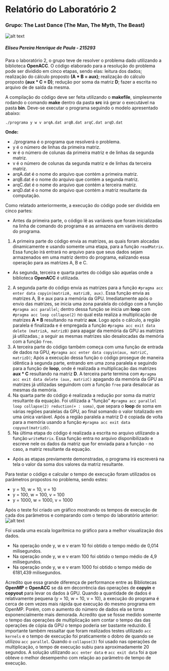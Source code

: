 # Relatório do Laboratório 2
 ### Grupo: The Last Dance (The Man, The Myth, The Beast)
 
 ![alt text]( https://i.imgur.com/pDFm0Mr.png "The Man, The Myth, The Beast")


##### Eliseu Pereira Henrique de Paula - 215293

Para o laboratório 2, o grupo teve de resolver o problema dado utilizando a biblioteca **OpenACC**. O código elaborado para a resolução do problema pode ser dividido em cinco etapas, sendo elas: leitura dos dados; realização do cálculo proposto **(A * B = aux)**; realização do cálculo proposto **(aux * C = D)**; redução por soma da matriz **D**; fazer a escrita no arquivo de de saída da mesma. 

A compilação do código deve ser feita utilizando o **makefile**, simplesmente rodando o comando **make** dentro da pasta **src** irá gerar o executável na pasta **bin**. Deve-se executar o programa seguindo o modelo apresentado abaixo:

`./programa y w v arqA.dat arqB.dat arqC.dat arqD.dat`

**Onde:**
- ./programa é o programa que resolverá o problema.
- y é o número de linhas da primeira matriz.
- w é o número de colunas da primeira matriz e de linhas da segunda matriz.
- v é o número de colunas da segunda matriz e de linhas da terceira matriz.
- arqA.dat é o nome do arquivo que contém a primeira matriz.
- arqB.dat é o nome do arquivo que contém a segunda matriz.
- arqC.dat é o nome do arquivo que contém a terceira matriz. 
- arqD.dat é o nome do arquivo que contém a matriz resultante da computação. 


Como relatado anteriormente, a execução do código pode ser dividida em cinco partes:
- Antes da primeira parte, o código lê as variáveis que foram inicializadas na linha de comando do programa e as armazena em variáveis dentro do programa.
1. A primeira parte do código envia as matrizes, as quais foram alocadas dinamicamente e usando somente uma etapa, para a função `readMatrix`. Essa função irá entrará no arquivo para que seus dados sejam armazenados em uma matriz dentro do programa, ealizando essa operação para as matrizes A, B e C.
- As segunda, terceira e quarta partes do código são aquelas onde a biblioteca **OpenACC** é utilizada. 
2. A segunda parte do código envia as matrizes para a função `#pragma acc enter data copyin(matrizA, matrizB, aux)`. Essa função envia as matrizes A, B e aux para a memória da GPU. Imediatamente após o envio das matrizes, se inicia uma zona paralela do código com a função `#pragma acc parallel`; dentro dessa função se inicia um **loop** com `#pragma acc loop collapse(2)` no qual esta realiza a multiplicação de matrizes **A * B** resultando na matriz **aux**. Logo após o cálculo, a região paralela é finalizada e é empregada a função `#pragma acc exit data delete (matrizA, matrizB)` para apagar da memória da GPU as matrizes já utilizadas.; a seguir as mesmas matrizes são desalocadas da memória com a função `free`.
3. A terceira parte do código também começa com uma função de entrada de dados na GPU, `#pragma acc enter data copyin(aux, matrizC, matrizD)`; Após a execução dessa função o código prosegue de maneira idêntica à segunda parte, entrando em uma zona paralela e seguindo para a função de **loop**, onde é realizada a multiplicação das matrizes **aux * C** resultando na matriz **D**. A terceira parte termina com `#pragma acc exit data delete (aux, matrizC)` apagando da memória da GPU as matrizes já utilizadas seguindom com a função `free` para desalocar as mesmas da memória.
4. Na quarta parte do código é realizada a redução por soma da matriz resultante da equação. Foi utilizada a "função" `#pragma acc parallel loop collapse(2) reduction(+ : soma)`, que separa o **loop** de soma em várias regiões paralelas da GPU, ao final somando o valor totalizado em uma única variável. Após a região paralela a matriz D é copiada de volta para a memória usando a função `#pragma acc exit data copyout(matrizD)`.
5. Na última etapa do código é realizada a escrita no arquivo utilizando a função `writeMatrix`. Essa função entra no arquivo disponibilizado e escreve nele os dados da matriz que for enviada para a função - no caso, a matriz resultante da equação.
- Após as etapas previamente demonstradas, o programa irá escreverá na tela o valor da soma dos valores da matriz resultante.


Para testar o código e calcular o tempo de execução foram utilizados os parâmetros propostos no problema, sendo estes: 
- y = 10, w = 10, v = 10
- y = 100, w = 100, v = 100
- y = 1000, w = 1000, v = 1000

Após o teste foi criado um gráfico mostrando os tempos de execução de cada dos parâmetros e comparando com o tempo do laboratório anterior:
![alt text]( https://docs.google.com/spreadsheets/u/1/d/e/2PACX-1vS-IUIbwi4TUUTUsI6E_X02x5UrpaSzoVF2DIWsBRMGeSStl2a7GJZ9VRyakJueZ4c2U-z9QwUJz2wr/pubchart?oid=539508022&format=image "Gráfico obtido")

Foi usada uma escala logarítmica no gráfico para a melhor visualização dos dados.

- Na operação onde y, w e v eram 10 foi obtido o tempo médio de 0,014 milisegundos.
- Na operação onde y, w e v eram 100 foi obtido o tempo médio de 4,9 milisegundos.
- Na operação onde y, w e v eram 1000 foi obtido o tempo médio de 6181,439 milisegundos.

Acredito que essa grande diferença de performance entre as Bibliotecas **OpenMP** e **OpenACC** se dá em decorrência das operações de **copyin** e **copyout** para levar os dados à GPU. Quando a quantidade de dados é relativamente pequena (y = 10, w = 10, v = 10), a execução do programa é cerca de cem vezes mais rápida que execução do mesmo programa em OpenMP. Porém, com o aumento do número de dados ela se torna exponencialmente mais demorada. Acredito que se fosse medido somente o tempo das operações de multiplicação sem contar o tempo das das operações de cópia da GPU o tempo poderia ser bastante reduzido. É importante também ressaltar que foram realizados testes utilizado `acc kernels` e o tempo de execução foi praticamente o dobro de quando se utilizou `acc parallel`. Quando o `collapse(3)` foi usado nas operações de multiplicação, o tempo de execução subiu para aproximadamente 20 segundos. A solução utilizando `acc enter data` e `acc exit data` foi a que obteve o melhor desempenho com relação ao parâmetro de tempo de execução.

